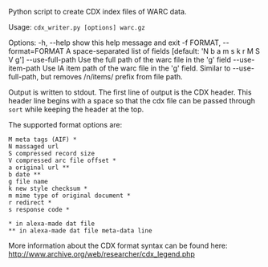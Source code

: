 Python script to create CDX index files of WARC data.

Usage: `cdx_writer.py [options] warc.gz`

Options:
    -h, --help            show this help message and exit
    -f FORMAT, --format=FORMAT
                          A space-separated list of fields [default: 'N b a m s k r M S V g']
    --use-full-path       Use the full path of the warc file in the 'g' field
    --use-item-path       Use IA item path of the warc file in the 'g' field.
                          Similar to --use-full-path, but removes /n/items/ prefix from file path.

Output is written to stdout. The first line of output is the CDX header.
This header line begins with a space so that the cdx file can be passed
through `sort` while keeping the header at the top.

The supported format options are:

    M meta tags (AIF) *
    N massaged url
    S compressed record size
    V compressed arc file offset *
    a original url **
    b date **
    g file name
    k new style checksum *
    m mime type of original document *
    r redirect *
    s response code *

    * in alexa-made dat file
    ** in alexa-made dat file meta-data line

More information about the CDX format syntax can be found here:
http://www.archive.org/web/researcher/cdx_legend.php
